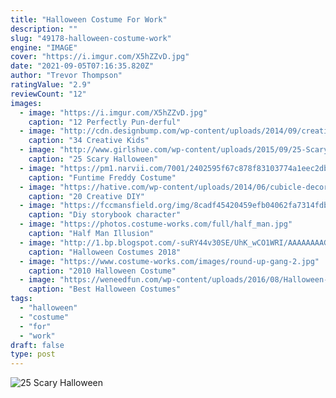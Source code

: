 ```yaml
---
title: "Halloween Costume For Work"
description: ""
slug: "49178-halloween-costume-work"
engine: "IMAGE"
cover: "https://i.imgur.com/X5hZZvD.jpg"
date: "2021-09-05T07:16:35.820Z"
author: "Trevor Thompson"
ratingValue: "2.9"
reviewCount: "12"
images:
  - image: "https://i.imgur.com/X5hZZvD.jpg"
    caption: "12 Perfectly Pun-derful"
  - image: "http://cdn.designbump.com/wp-content/uploads/2014/09/creative-halloween-costumes-003.jpg"
    caption: "34 Creative Kids"
  - image: "http://www.girlshue.com/wp-content/uploads/2015/09/25-Scary-Halloween-Costumes-Outfit-Ideas-For-Girls-Women-2015-13.jpg"
    caption: "25 Scary Halloween"
  - image: "https://pm1.narvii.com/7001/2402595f67c878f83103774a1eec2dbebd8f8affr1-1536-2048v2_hq.jpg"
    caption: "Funtime Freddy Costume"
  - image: "https://hative.com/wp-content/uploads/2014/06/cubicle-decorating-ideas/15-office-cubicle-decorating-ideas.jpg"
    caption: "20 Creative DIY"
  - image: "https://fccmansfield.org/img/8cadf45420459efb04062fa7314fdb44.jpg"
    caption: "Diy storybook character"
  - image: "https://photos.costume-works.com/full/half_man.jpg"
    caption: "Half Man Illusion"
  - image: "http://1.bp.blogspot.com/-suRY44v30SE/UhK_wCO1WRI/AAAAAAAAGxw/xNlNB3YdVBk/s1600/ostrich-costume.jpg"
    caption: "Halloween Costumes 2018"
  - image: "https://www.costume-works.com/images/round-up-gang-2.jpg"
    caption: "2010 Halloween Costume"
  - image: "https://weneedfun.com/wp-content/uploads/2016/08/Halloween-Costumes-For-Men-18.jpg"
    caption: "Best Halloween Costumes"
tags:
  - "halloween"
  - "costume"
  - "for"
  - "work"
draft: false
type: post
---
```



![25 Scary Halloween](http://www.girlshue.com/wp-content/uploads/2015/09/25-Scary-Halloween-Costumes-Outfit-Ideas-For-Girls-Women-2015-13.jpg "25 Scary Halloween")


<!--inArticleAds-->

<!--galleryOne-->


<!--inArticleAds-->

<!--galleryTwo-->


<!--galleryThree-->

